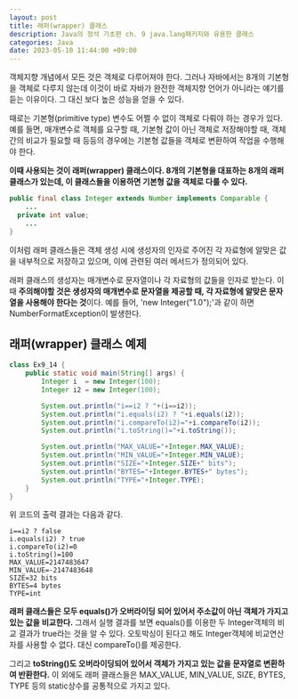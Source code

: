 ```yaml
---
layout: post
title: 래퍼(wrapper) 클래스
description: Java의 정석 기초편 ch. 9 java.lang패키지와 유용한 클래스
categories: Java
date: 2023-05-10 11:44:00 +09:00
---
```

객체지향 개념에서 모든 것은 객체로 다루어져야 한다. 그러나 자바에서는 8개의 기본형을 객체로 다루지 않는데 이것이 바로 자바가 완전한 객체지향 언어가 아니라는 얘기를 듣는 이유이다. 그 대신 보다 높은 성능을 얻을 수 있다.

때로는 기본형(primitive type) 변수도 어쩔 수 없이 객체로 다뤄야 하는 경우가 있다. 예를 들면, 매개변수로 객체를 요구할 때, 기본형 값이 아닌 객체로 저장해야할 때, 객체 간의 비교가 필요할 때 등등의 경우에는 기본형 값들을 객체로 변환하여 작업을 수행해야 한다. 

**이때 사용되는 것이 래퍼(wrapper) 클래스이다. 8개의 기본형을 대표하는 8개의 래퍼클래스가 있는데, 이 클래스들을 이용하면 기본형 값을 객체로 다룰 수 있다.**

```java
public final class Integer extends Number implements Comparable {
    ...
  private int value;
    ...
}
```

이처럼 래퍼 클래스들은 객체 생성 시에 생성자의 인자로 주어진 각 자료형에 알맞은 값을 내부적으로 저장하고 있으며, 이에 관련된 여러 메서드가 정의되어 있다.

래퍼 클래스의 생성자는 매개변수로 문자열이나 각 자료형의 값들을 인자로 받는다. 이때 **주의해야할 것은 생성자의 매개변수로 문자열을 제공할 때, 각 자료형에 알맞은 문자열을 사용해야 한다는 것**이다. 예를 들어, 'new Integer("1.0");'과 같이 하면 NumberFormatException이 발생한다. 


## 래퍼(wrapper) 클래스 예제

```java
class Ex9_14 {
	public static void main(String[] args) {
		Integer i  = new Integer(100);
		Integer i2 = new Integer(100);

		System.out.println("i==i2 ? "+(i==i2));
		System.out.println("i.equals(i2) ? "+i.equals(i2));
		System.out.println("i.compareTo(i2)="+i.compareTo(i2));
		System.out.println("i.toString()="+i.toString());

		System.out.println("MAX_VALUE="+Integer.MAX_VALUE);
		System.out.println("MIN_VALUE="+Integer.MIN_VALUE);
		System.out.println("SIZE="+Integer.SIZE+" bits");
		System.out.println("BYTES="+Integer.BYTES+" bytes");
		System.out.println("TYPE="+Integer.TYPE);
	}
}
```

위 코드의 출력 결과는 다음과 같다.

```
i==i2 ? false
i.equals(i2) ? true
i.compareTo(i2)=0
i.toString()=100
MAX_VALUE=2147483647
MIN_VALUE=-2147483648
SIZE=32 bits
BYTES=4 bytes
TYPE=int
```

**래퍼 클래스들은 모두 equals()가 오버라이딩 되어 있어서 주소값이 아닌 객체가 가지고 있는 값을 비교한다.** 그래서 실행 결과를 보면 equals()를 이용한 두 Integer객체의 비교 결과가 true라는 것을 알 수 있다. 오토박싱이 된다고 해도 Integer객체에 비교연산자를 사용할 수 없다. 대신 compareTo()를 제공한다. 

그리고 **toString()도 오버라이딩되어 있어서 객체가 가지고 있는 값을 문자열로 변환하여 반환한다.** 이 외에도 래퍼 클래스들은 MAX_VALUE, MIN_VALUE, SIZE, BYTES, TYPE 등의 static상수를 공통적으로 가지고 있다.
